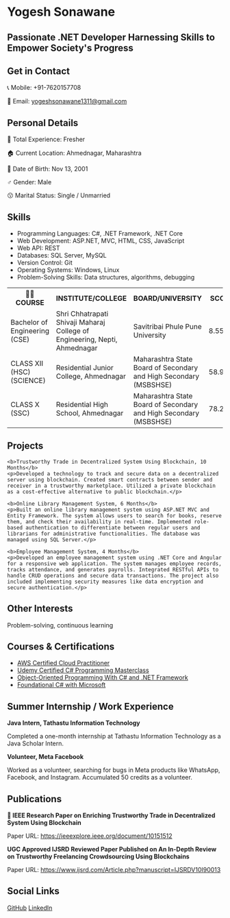 <!DOCTYPE html>
<html>
<body>
  <h1>Yogesh Sonawane</h1>
  <h2>Passionate .NET Developer Harnessing Skills to Empower Society's Progress</h2>

  <div class="section contact-details">
    <h2>Get in Contact</h2>
    <p>📞 Mobile: +91-7620157708</p>
    <p>📧 Email: <a href="mailto:yogeshsonawane1311@gmail.com">yogeshsonawane1311@gmail.com</a></p>
  </div>

  <div class="section">
    <h2>Personal Details</h2>
    <p>🔰 Total Experience: Fresher</p>
    <p>🏠 Current Location: Ahmednagar, Maharashtra</p>
    <p>📅 Date of Birth: Nov 13, 2001</p>
    <p>♂️ Gender: Male</p>
    <p>😗 Marital Status: Single / Unmarried</p>
  </div>

  <div class="section">
    <h2>Skills</h2>
    <ul>
      <li>Programming Languages: C#, .NET Framework, .NET Core</li>
      <li>Web Development: ASP.NET, MVC, HTML, CSS, JavaScript</li>
      <li>Web API: REST</li>
      <li>Databases: SQL Server, MySQL</li>
      <li>Version Control: Git</li>
      <li>Operating Systems: Windows, Linux</li>
      <li>Problem-Solving Skills: Data structures, algorithms, debugging</li>
    </ul>
  </div>

  <div class="section">
    <table>
      <tr>
        <th>🧑‍🎓 COURSE</th>
        <th>INSTITUTE/COLLEGE</th>
        <th>BOARD/UNIVERSITY</th>
        <th>SCORE</th>
        <th>YEAR</th>
      </tr>
      <tr>
        <td>Bachelor of Engineering (CSE)</td>
        <td>Shri Chhatrapati Shivaji Maharaj College of Engineering, Nepti, Ahmednagar</td>
        <td>Savitribai Phule Pune University</td>
        <td>8.55</td>
        <td>2023</td>
      </tr>
      <tr>
        <td>CLASS XII (HSC) (SCIENCE)</td>
        <td>Residential Junior College, Ahmednagar</td>
        <td>Maharashtra State Board of Secondary and High Secondary (MSBSHSE)</td>
        <td>58.92%</td>
        <td>2019</td>
      </tr>
      <tr>
        <td>CLASS X (SSC)</td>
        <td>Residential High School, Ahmednagar</td>
        <td>Maharashtra State Board of Secondary and High Secondary (MSBSHSE)</td>
        <td>78.20%</td>
        <td>2017</td>
      </tr>
    </table>
  </div>

  <div class="section">
    <h2>Projects</h2>
    
    <b>Trustworthy Trade in Decentralized System Using Blockchain, 10 Months</b>
    <p>Developed a technology to track and secure data on a decentralized server using blockchain. Created smart contracts between sender and receiver in a trustworthy marketplace. Utilized a private blockchain as a cost-effective alternative to public blockchain.</p>

    <b>Online Library Management System, 6 Months</b>
    <p>Built an online library management system using ASP.NET MVC and Entity Framework. The system allows users to search for books, reserve them, and check their availability in real-time. Implemented role-based authentication to differentiate between regular users and librarians for administrative functionalities. The database was managed using SQL Server.</p>

    <b>Employee Management System, 4 Months</b>
    <p>Developed an employee management system using .NET Core and Angular for a responsive web application. The system manages employee records, tracks attendance, and generates payrolls. Integrated RESTful APIs to handle CRUD operations and secure data transactions. The project also included implementing security measures like data encryption and secure authentication.</p>
  </div>

  <div class="section">
    <h2>Other Interests</h2>
    <p>Problem-solving, continuous learning</p>
  </div>

  <div class="section">
    <h2>Courses & Certifications</h2>
    <ul>
      <li><a href="https://www.credly.com/badges/fa935868-f89c-4808-94a2-dff09642b014/linked_in_profile">AWS Certified Cloud Practitioner</a></li>
      <li><a href="https://www.udemy.com/certificate/UC-0d6d188e-5733-4dca-896f-a72f40b698f3/">Udemy Certified C# Programming Masterclass</a></li>
      <li><a href="https://coursera.org/verify/SQ4SUVMXC48V">Object-Oriented Programming With C# and .NET Framework</a></li>
      <li><a href="https://freecodecamp.org/certification/fcc4ffc44fe-daf8-4d82-aafc-34b5b4d23e35/foundational-c-sharp-with-microsoft">Foundational C# with Microsoft</a></li>
    </ul>
  </div>

  <div class="section">
    <h2>Summer Internship / Work Experience</h2>
    <b>Java Intern, Tathastu Information Technology</b>
    <p>Completed a one-month internship at Tathastu Information Technology as a Java Scholar Intern.</p>
    <b>Volunteer, Meta Facebook</b>
    <p>Worked as a volunteer, searching for bugs in Meta products like WhatsApp, Facebook, and Instagram. Accumulated 50 credits as a volunteer.</p>
  </div>

  <div class="section">
    <h2>Publications</h2>
    <b>🏁 IEEE Research Paper on Enriching Trustworthy Trade in Decentralized System Using Blockchain</b>
    <p>Paper URL: <a href="https://ieeexplore.ieee.org/document/10151512">https://ieeexplore.ieee.org/document/10151512</a></p>
    <b>UGC Approved IJSRD Reviewed Paper Published on An In-Depth Review on Trustworthy Freelancing Crowdsourcing Using Blockchains</b>
    <p>Paper URL: <a href="https://www.ijsrd.com/Article.php?manuscript=IJSRDV10I90013">https://www.ijsrd.com/Article.php?manuscript=IJSRDV10I90013</a></p>
  </div>

  <div class="section">
    <h2>Social Links</h2>
    <div class="social-links">
      <a href="https://github.com/YogeshSonawane1311">GitHub</a>
      <a href="https://www.linkedin.com/in/YogeshSonawane1311/">LinkedIn</a>
    </div>
  </div>
</body>
</html>
